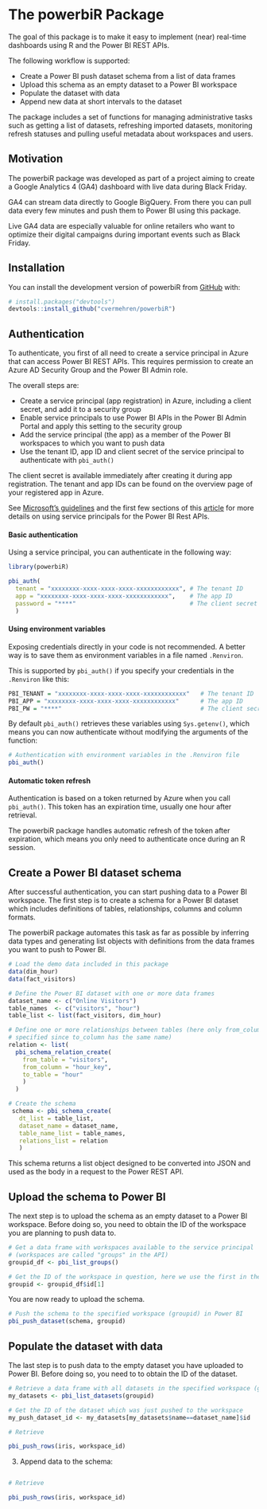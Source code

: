 
<!-- README.md is generated from README.Rmd. Please edit that file -->

# The powerbiR Package

<!-- badges: start -->
<!-- badges: end -->

The goal of this package is to make it easy to implement (near)
real-time dashboards using R and the Power BI REST APIs.

The following workflow is supported:

-   Create a Power BI push dataset schema from a list of data frames
-   Upload this schema as an empty dataset to a Power BI workspace
-   Populate the dataset with data
-   Append new data at short intervals to the dataset

The package includes a set of functions for managing administrative
tasks such as getting a list of datasets, refreshing imported datasets,
monitoring refresh statuses and pulling useful metadata about workspaces
and users.

## Motivation

The powerbiR package was developed as part of a project aiming to create
a Google Analytics 4 (GA4) dashboard with live data during Black Friday.

GA4 can stream data directly to Google BigQuery. From there you can pull
data every few minutes and push them to Power BI using this package.

Live GA4 data are especially valuable for online retailers who want to
optimize their digital campaigns during important events such as Black
Friday.

## Installation

You can install the development version of powerbiR from
[GitHub](https://github.com/) with:

``` r
# install.packages("devtools")
devtools::install_github("cvermehren/powerbiR")
```

## Authentication

To authenticate, you first of all need to create a service principal in
Azure that can access Power BI REST APIs. This requires permission to
create an Azure AD Security Group and the Power BI Admin role.

The overall steps are:

-   Create a service principal (app registration) in Azure, including a
    client secret, and add it to a security group
-   Enable service principals to use Power BI APIs in the Power BI Admin
    Portal and apply this setting to the security group
-   Add the service principal (the app) as a member of the Power BI
    workspaces to which you want to push data
-   Use the tenant ID, app ID and client secret of the service principal
    to authenticate with `pbi_auth()`

The client secret is available immediately after creating it during app
registration. The tenant and app IDs can be found on the overview page
of your registered app in Azure.

See [Microsoft’s
guidelines](https://docs.microsoft.com/en-us/power-bi/developer/embedded/embed-service-principal#create-a-security-group-manually)
and the first few sections of this
[article](https://forwardforever.com/how-to-use-service-principal-in-power-bi-admin-rest-api-in-power-automate/)
for more details on using service principals for the Power BI Rest APIs.

#### Basic authentication

Using a service principal, you can authenticate in the following way:

``` r
library(powerbiR)

pbi_auth(
  tenant = "xxxxxxxx-xxxx-xxxx-xxxx-xxxxxxxxxxxx", # The tenant ID
  app = "xxxxxxxx-xxxx-xxxx-xxxx-xxxxxxxxxxxx",    # The app ID
  password = "****"                                # The client secret
  )
```

#### Using environment variables

Exposing credentials directly in your code is not recommended. A better
way is to save them as environment variables in a file named
`.Renviron`.

This is supported by `pbi_auth()` if you specify your credentials in the
`.Renviron` like this:

``` r
PBI_TENANT = "xxxxxxxx-xxxx-xxxx-xxxx-xxxxxxxxxxxx"   # The tenant ID 
PBI_APP = "xxxxxxxx-xxxx-xxxx-xxxx-xxxxxxxxxxxx"      # The app ID
PBI_PW = "****"                                       # The client secret
```

By default `pbi_auth()` retrieves these variables using `Sys.getenv()`,
which means you can now authenticate without modifying the arguments of
the function:

``` r
# Authentication with environment variables in the .Renviron file
pbi_auth()
```

#### Automatic token refresh

Authentication is based on a token returned by Azure when you call
`pbi_auth()`. This token has an expiration time, usually one hour after
retrieval.

The powerbiR package handles automatic refresh of the token after
expiration, which means you only need to authenticate once during an R
session.

## Create a Power BI dataset schema

After successful authentication, you can start pushing data to a Power
BI workspace. The first step is to create a schema for a Power BI
dataset which includes definitions of tables, relationships, columns and
column formats.

The powerbiR package automates this task as far as possible by inferring
data types and generating list objects with definitions from the data
frames you want to push to Power BI.

``` r
# Load the demo data included in this package
data(dim_hour)
data(fact_visitors)

# Define the Power BI dataset with one or more data frames
dataset_name <- c("Online Visitors")
table_names  <- c("visitors", "hour")
table_list <- list(fact_visitors, dim_hour)

# Define one or more relationships between tables (here only from_column is
# specified since to_column has the same name)
relation <- list(
  pbi_schema_relation_create(
    from_table = "visitors",
    from_column = "hour_key",
    to_table = "hour"
    )
  )

# Create the schema
 schema <- pbi_schema_create(
   dt_list = table_list,
   dataset_name = dataset_name,
   table_name_list = table_names,
   relations_list = relation
   )
```

This schema returns a list object designed to be converted into JSON and
used as the body in a request to the Power REST API.

## Upload the schema to Power BI

The next step is to upload the schema as an empty dataset to a Power BI
workspace. Before doing so, you need to obtain the ID of the workspace
you are planning to push data to.

``` r
# Get a data frame with workspaces available to the service principal
# (workspaces are called "groups" in the API)
groupid_df <- pbi_list_groups()

# Get the ID of the workspace in question, here we use the first in the list
groupid <- groupid_df$id[1]
```

You are now ready to upload the schema.

``` r
# Push the schema to the specified workspace (groupid) in Power BI
pbi_push_dataset(schema, groupid)
```

## Populate the dataset with data

The last step is to push data to the empty dataset you have uploaded to
Power BI. Before doing so, you need to to obtain the ID of the dataset.

``` r
# Retrieve a data frame with all datasets in the specified workspace (groupid)
my_datasets <- pbi_list_datasets(groupid)

# Get the ID of the dataset which was just pushed to the workspace
my_push_dataset_id <- my_datasets[my_datasets$name==dataset_name]$id
```

``` r
# Retrieve 

pbi_push_rows(iris, workspace_id)
```

3.  Append data to the schema:

``` r

# Retrieve 

pbi_push_rows(iris, workspace_id)
```
